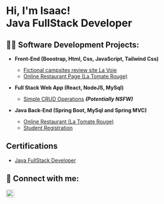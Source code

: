 <h1>Hi, I'm Isaac! <br/><a>Java FullStack Developer</a></h1>

<h2>👨‍💻 Software Development Projects:</h2>

- <b>Front-End (Boostrap, Html, Css, JavaScript, Tailwind Css)</b>
  - [Fictional campsites review site La Voie ](https://github.com/IsaacAdude/FictionalCampsiteLaVoie)
  - [Online Restaurant Page (La Tomate Rouge) ](https://github.com/IsaacAdude/RestaurantLaTomateRouge)
    
- <b>Full Stack Web App (React, NodeJS, MySql)</b>
  - [Simple CRUD Operations](https://github.com/joshmadakor1/4chan-Image-Analysis-Middleware-C964) <b><i>(Potentially NSFW)</b></i>
- <b>Java Back-End (Spring Boot, MySql and Spring MVC)</b>
  - [Online Restaurant (La Tomate Rouge)](https://github.com/IsaacAdude/RestaurantBackEnd)
  - [Student Registration](https://github.com/IsaacAdude/RestaurantBackEnd)

<h2>Certifications</h2>

- [Java FullStack Developer](https://www.youtube.com/watch?v=a83ASGn_V_s)


<h2> 🤳 Connect with me:</h2>

[<img align="left" alt="IsaacAdude | LinkedIn" width="22px" src="https://cdn.jsdelivr.net/npm/simple-icons@v3/icons/linkedin.svg" />][linkedin]



[linkedin]: www.linkedin.com/in/isaac-adude

<!--
**isaacadude/isaacadude** is a ✨ _special_ ✨ repository because its `README.md` (this file) appears on your GitHub profile.

Here are some ideas to get you started:

- 🔭 I’m currently working on ...
- 🌱 I’m currently learning ...
- 👯 I’m looking to collaborate on ...
- 🤔 I’m looking for help with ...
- 💬 Ask me about ...
- 📫 How to reach me: ...
- 😄 Pronouns: ...
- ⚡ Fun fact: ...
-->
